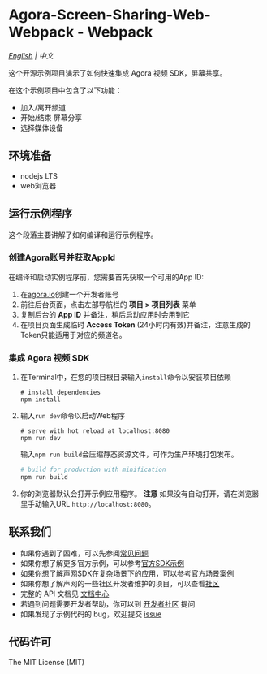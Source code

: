# Agora-Screen-Sharing-Web-Webpack - Webpack

*[English](README.md) | 中文*

这个开源示例项目演示了如何快速集成 Agora 视频 SDK，屏幕共享。

在这个示例项目中包含了以下功能：

- 加入/离开频道     
- 开始/结束 屏幕分享     
- 选择媒体设备    

## 环境准备

- nodejs LTS
- web浏览器

## 运行示例程序

这个段落主要讲解了如何编译和运行示例程序。

### 创建Agora账号并获取AppId

在编译和启动实例程序前，您需要首先获取一个可用的App ID:
1. 在[agora.io](https://dashboard.agora.io/signin/)创建一个开发者账号
2. 前往后台页面，点击左部导航栏的 **项目 > 项目列表** 菜单
3. 复制后台的 **App ID** 并备注，稍后启动应用时会用到它
4. 在项目页面生成临时 **Access Token** (24小时内有效)并备注，注意生成的Token只能适用于对应的频道名。


### 集成 Agora 视频 SDK

1. 在Terminal中，在您的项目根目录输入`install`命令以安装项目依赖
    ```shell
    # install dependencies
    npm install
    ```
2. 输入`run dev`命令以启动Web程序
    ```shell
    # serve with hot reload at localhost:8080
    npm run dev
    ```
    输入`npm run build`会压缩静态资源文件，可作为生产环境打包发布。
    ``` bash
    # build for production with minification
    npm run build
    ```
3. 你的浏览器默认会打开示例应用程序。
    **注意** 如果没有自动打开，请在浏览器里手动输入URL `http://localhost:8080`。

## 联系我们

- 如果你遇到了困难，可以先参阅[常见问题](https://docs.agora.io/cn/faq)
- 如果你想了解更多官方示例，可以参考[官方SDK示例](https://github.com/AgoraIO)
- 如果你想了解声网SDK在复杂场景下的应用，可以参考[官方场景案例](https://github.com/AgoraIO-usecase)
- 如果你想了解声网的一些社区开发者维护的项目，可以查看[社区](https://github.com/AgoraIO-Community)
- 完整的 API 文档见 [文档中心](https://docs.agora.io/cn/)
- 若遇到问题需要开发者帮助，你可以到 [开发者社区](https://rtcdeveloper.com/) 提问
- 如果发现了示例代码的 bug，欢迎提交 [issue](https://github.com/AgoraIO/Advanced-Video/issues)

## 代码许可

The MIT License (MIT)
